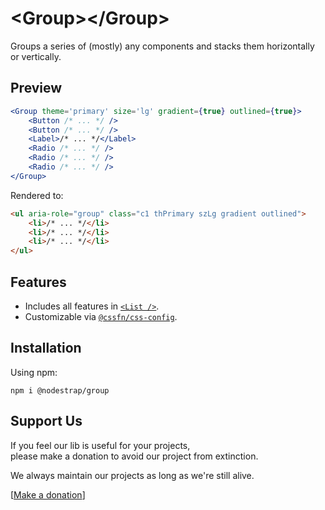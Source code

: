 # &lt;Group&gt;&lt;/Group&gt;
Groups a series of (mostly) any components and stacks them horizontally or vertically.

## Preview

```jsx
<Group theme='primary' size='lg' gradient={true} outlined={true}>
    <Button /* ... */ />
    <Button /* ... */ />
    <Label>/* ... */</Label>
    <Radio /* ... */ />
    <Radio /* ... */ />
    <Radio /* ... */ />
</Group>
```
Rendered to:
```html
<ul aria-role="group" class="c1 thPrimary szLg gradient outlined">
    <li>/* ... */</li>
    <li>/* ... */</li>
    <li>/* ... */</li>
</ul>
```

## Features
* Includes all features in [`<List />`](https://www.npmjs.com/package/@nodestrap/list).
* Customizable via [`@cssfn/css-config`](https://www.npmjs.com/package/@cssfn/css-config).

## Installation

Using npm:
```
npm i @nodestrap/group
```

## Support Us

If you feel our lib is useful for your projects,  
please make a donation to avoid our project from extinction.

We always maintain our projects as long as we're still alive.

[[Make a donation](https://ko-fi.com/heymarco)]
